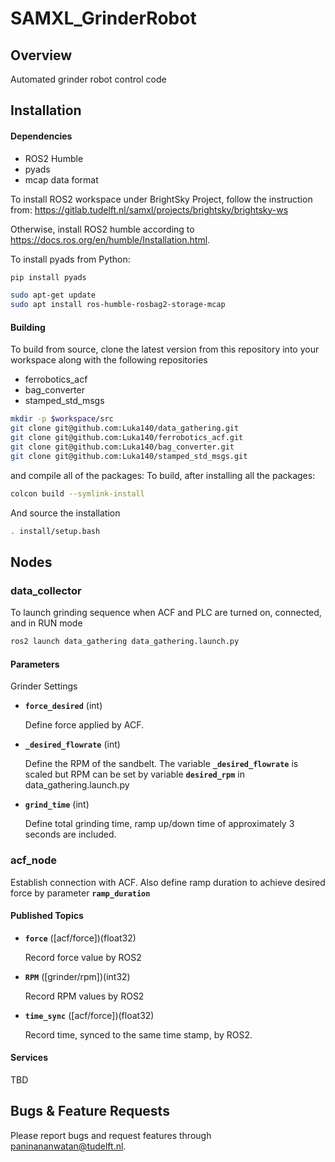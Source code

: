 # SAMXL_GrinderRobot

## Overview
Automated grinder robot control code

## Installation

#### Dependencies
- ROS2 Humble
- pyads
- mcap data format

To install ROS2 workspace under BrightSky Project, follow the instruction from: https://gitlab.tudelft.nl/samxl/projects/brightsky/brightsky-ws

Otherwise, install ROS2 humble according to https://docs.ros.org/en/humble/Installation.html.

To install pyads from Python:
```bash
pip install pyads

sudo apt-get update
sudo apt install ros-humble-rosbag2-storage-mcap
```

#### Building
To build from source, clone the latest version from this repository into your workspace along with the following repositories

- ferrobotics_acf
- bag_converter
- stamped_std_msgs

```bash
mkdir -p $workspace/src
git clone git@github.com:Luka140/data_gathering.git
git clone git@github.com:Luka140/ferrobotics_acf.git
git clone git@github.com:Luka140/bag_converter.git
git clone git@github.com:Luka140/stamped_std_msgs.git
```
and compile all of the packages:
To build, after installing all the packages:
```bash
colcon build --symlink-install
```
And source the installation
```bash
. install/setup.bash
```

## Nodes
### data_collector
To launch grinding sequence when ACF and PLC are turned on, connected, and in RUN mode
```bash
ros2 launch data_gathering data_gathering.launch.py
```

#### Parameters
Grinder Settings
* **`force_desired`** (int)

	Define force applied by ACF.

* **`_desired_flowrate`** (int)

	Define the RPM of the sandbelt. The variable **`_desired_flowrate`** is scaled but RPM can be set by variable **`desired_rpm`** in data_gathering.launch.py

* **`grind_time`** (int)

	Define total grinding time, ramp up/down time of approximately 3 seconds are included.

### acf_node

Establish connection with ACF. Also define ramp duration to achieve desired force by parameter **`ramp_duration`**

#### Published Topics

* **`force`** ([acf/force])(float32)

	Record force value by ROS2

* **`RPM`** ([grinder/rpm])(int32)

	Record RPM values by ROS2

* **`time_sync`** ([acf/force])(float32)

	Record time, synced to the same time stamp, by ROS2.


#### Services
TBD


## Bugs & Feature Requests

Please report bugs and request features through paninananwatan@tudelft.nl.
